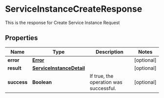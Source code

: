 

# ServiceInstanceCreateResponse

This is the response for Create Service Instance Request
## Properties

Name | Type | Description | Notes
------------ | ------------- | ------------- | -------------
**error** | [**Error**](Error.md) |  |  [optional]
**result** | [**ServiceInstanceDetail**](ServiceInstanceDetail.md) |  |  [optional]
**success** | **Boolean** | If true, the operation was successful. |  [optional]



